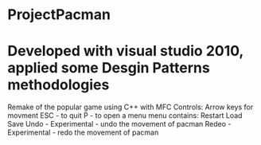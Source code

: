 # ProjectPacman
# Developed with visual studio 2010, applied some Desgin Patterns methodologies
Remake of the popular game using C++ with MFC
Controls:
Arrow keys for movment
ESC -  to quit
P - to open a menu
menu contains:
Restart 
Load
Save
Undo - Experimental - undo the movement of pacman
Redeo - Experimental - redo the movement of pacman

